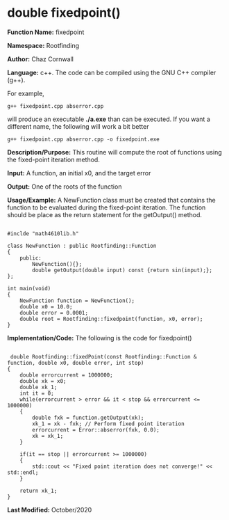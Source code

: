 # double fixedpoint()

**Function Name:**           fixedpoint

**Namespace:**               Rootfinding

**Author:** Chaz Cornwall

**Language:** c++. The code can be compiled using the GNU C++ compiler (g++).

For example,

    g++ fixedpoint.cpp abserror.cpp

will produce an executable **./a.exe** than can be executed. If you want a different name, the following will work a bit
better

    g++ fixedpoint.cpp abserror.cpp -o fixedpoint.exe

**Description/Purpose:** This routine will compute the root of functions using the fixed-point iteration method. 

**Input:** A function, an initial x0, and the target error

**Output:** One of the roots of the function

**Usage/Example:** A NewFunction class must be created that contains the function to be evaluated during the fixed-point iteration. The function should be place as the return
 statement for the getOutput() method.

<pre><code> 
#inclde "math4610lib.h" 

class NewFunction : public Rootfinding::Function
{
    public:
        NewFunction(){}; 
        double getOutput(double input) const {return sin(input);};
};

int main(void)
{
    NewFunction function = NewFunction();
    double x0 = 10.0;
    double error = 0.0001;
    double root = Rootfinding::fixedpoint(function, x0, error);
}
</pre></code>

**Implementation/Code:** The following is the code for fixedpoint()

<pre><code>
 double Rootfinding::fixedPoint(const Rootfinding::Function & function, double x0, double error, int stop)
{
    double errorcurrent = 1000000;
    double xk = x0;
    double xk_1;
    int it = 0;
    while(errorcurrent > error && it < stop && errorcurrent <= 1000000)
    {
        double fxk = function.getOutput(xk);
        xk_1 = xk - fxk; // Perform fixed point iteration
        errorcurrent = Error::abserror(fxk, 0.0);
        xk = xk_1;
    }

    if(it == stop || errorcurrent >= 1000000)
    {
        std::cout << "Fixed point iteration does not converge!" << std::endl;
    }

    return xk_1;
}
</pre></code>

**Last Modified:** October/2020
